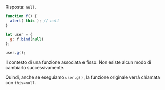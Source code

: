 Risposta: `null`.


```js run
function f() {
  alert( this ); // null
}

let user = {
  g: f.bind(null)
};

user.g();
```

Il contesto di una funzione associata e fisso. Non esiste alcun modo di cambiarlo successivamente.

Quindi, anche se eseguiamo `user.g()`, la funzione originale verrà chiamata con `this=null`.
